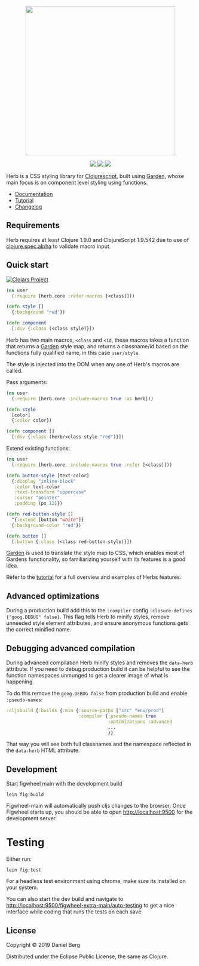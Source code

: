 <p align="center">
  <img height="400" src="https://raw.githubusercontent.com/roosta/herb/master/assets/herb.svg?sanitize=true">
</p>

<p align="center">
  <a href="https://travis-ci.org/roosta/herb">
    <img src="https://travis-ci.org/roosta/herb.svg?branch=master">
  </a>
  <a href="https://clojars.org/herb">
    <img src="https://img.shields.io/clojars/v/herb.svg">
  </a>
  <a href="https://cljdoc.org/d/herb/herb/CURRENT">
    <img src="https://cljdoc.org/badge/herb/herb">
  </a>
</p>


Herb is a CSS styling library for
[Clojurescript](https://clojurescript.org/), built using
[Garden](https://github.com/noprompt/garden), whose main focus is on
component level styling using functions.

- [Documentation](https://cljdoc.org/d/herb/herb/CURRENT)
- [Tutorial](http://herb.roosta.sh/)
- [Changelog](https://github.com/roosta/herb/blob/master/CHANGELOG.md)

## Requirements
Herb requires at least Clojure 1.9.0 and ClojureScript 1.9.542 due to
use of
[clojure.spec.alpha](https://cljs.github.io/api/cljs.spec.alpha/) to
validate macro input.

## Quick start
[![Clojars Project](http://clojars.org/herb/latest-version.svg)](http://clojars.org/herb)

```clojure
(ns user
  (:require [herb.core :refer-macros [<class]]))

(defn style []
  {:background "red"})

(defn component
  [:div {:class (<class style)}])
```

Herb has two main macros, `<class` and `<id`, these macros takes a
function that returns a [Garden](https://github.com/noprompt/garden)
style map, and returns a classname/id based on the functions fully
qualified name, in this case `user/style`.

The style is injected into the DOM when any one of Herb's macros are
called.


Pass arguments:

```clojure
(ns user
  (:require [herb.core :include-macros true :as herb]))

(defn style
  [color]
  {:color color})

(defn component []
  [:div {:class (herb/<class style "red")}])
```

Extend existing functions:

```clojure
(ns user
  (:require [herb.core :include-macros true :refer [<class]]))

(defn button-style [text-color]
  {:display "inline-block"
   :color text-color
   :text-transform "uppercase"
   :cursor "pointer"
   :padding (px 12)})

(defn red-button-style []
  ^{:extend [button "white"]}
  {:background-color "red"})

(defn button []
  [:button {:class (<class red-button-style)}])
```


[Garden](https://github.com/noprompt/garden) is used to translate the
style map to CSS, which enables most of Gardens functionality, so
familiarizing yourself with its features is a good idea.

Refer to the [tutorial](http://herb.roosta.sh/) for a full overview
and examples of Herbs features.

## Advanced optimizations
During a production build add this to the `:compiler` config
`:closure-defines {"goog.DEBUG" false}`. This flag tells Herb to
minify styles, remove unneeded style element attributes, and ensure
anonymous functions gets the correct minified name.

## Debugging advanced compilation

During advanced compilation Herb minify styles and removes the
`data-herb` attribute. If you need to debug production build it can be
helpful to see the function namespaces unmunged to get a clearer image
of what is happening.

To do this remove the `goog.DEBUG false` from production build and
enable `:pseudo-names`:

``` clojure
:cljsbuild {:builds {:min {:source-paths ["src" "env/prod"]
                           :compiler {:pseudo-names true
                                      :optimizations :advanced
                                      ...
                                      }}
```

That way you will see both full classnames and the namespace reflected
in the `data-herb` HTML attribute.


## Development
Start figwheel main with the development build

```shell
lein fig:build
```

Figwheel-main will automatically push cljs changes to the browser. Once Figwheel
starts up, you should be able to open <http://localhost:9500> for the
development server.


# Testing

Either run:

```shell
lein fig:test
```

For a headless test environment using chrome, make sure its
installed on your system.

You can also start the dev build and navigate to
[http://localhost:9500/figwheel-extra-main/auto-testing](http://localhost:9500/figwheel-extra-main/auto-testing)
to get a nice interface while coding that runs the tests on each save.

## License

Copyright © 2019 Daniel Berg

Distributed under the Eclipse Public License, the same as Clojure.
